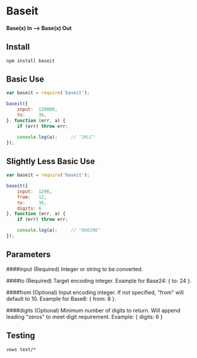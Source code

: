 # Baseit
#### Base(x) In --> Base(x) Out

## Install
	npm install baseit

## Basic Use
```javascript
var baseit = require('baseit');

baseit({
	input: 	120000,
	to: 	36,
}, function (err, a) {
	if (err) throw err;

	console.log(a);		// "2KLC"
});
````

## Slightly Less Basic Use
```javascript
var baseit = require('baseit');

baseit({
	input: 	1296,
	from: 	12,
	to: 	36,
	digits: 6
}, function (err, a) {
	if (err) throw err;

	console.log(a);		// "0001N6"
});
````

## Parameters
####input (Required)
Integer or string to be converted.

####to (Required)
Target encoding integer. Example for Base24: { to: 24 }.

####from (Optional)
Input encoding integer. If not specified, "from" will default to 10. Example for Base8: { from: 8 }.

####digits (Optional)
Minimum number of digits to return. Will append leading "zeros" to meet digit requirement. Example: { digits: 6 }

## Testing
	vows test/*
